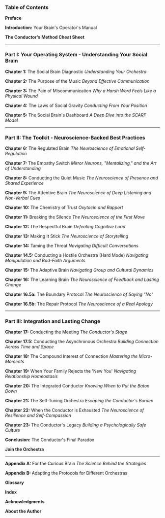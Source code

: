 ### **Table of Contents**

**Preface**

**Introduction:** Your Brain's Operator's Manual

**The Conductor's Method Cheat Sheet**

---

### **Part I: Your Operating System - Understanding Your Social Brain**

**Chapter 1:** The Social Brain Diagnostic
*Understanding Your Orchestra*

**Chapter 2:** The Purpose of the Music
*Beyond Effective Communication*

**Chapter 3:** The Pain of Miscommunication
*Why a Harsh Word Feels Like a Physical Wound*

**Chapter 4:** The Laws of Social Gravity
*Conducting From Your Position*

**Chapter 5:** The Social Brain's Dashboard
*A Deep Dive into the SCARF Model*

---

### **Part II: The Toolkit - Neuroscience-Backed Best Practices**

**Chapter 6:** The Regulated Brain
*The Neuroscience of Emotional Self-Regulation*

**Chapter 7:** The Empathy Switch
*Mirror Neurons, "Mentalizing," and the Art of Understanding*

**Chapter 8:** Conducting the Quiet Music
*The Neuroscience of Presence and Shared Experience*

**Chapter 9:** The Attentive Brain
*The Neuroscience of Deep Listening and Non-Verbal Cues*

**Chapter 10:** The Chemistry of Trust
*Oxytocin and Rapport*

**Chapter 11:** Breaking the Silence
*The Neuroscience of the First Move*

**Chapter 12:** The Respectful Brain
*Defeating Cognitive Load*

**Chapter 13:** Making It Stick
*The Neuroscience of Storytelling*

**Chapter 14:** Taming the Threat
*Navigating Difficult Conversations*

**Chapter 14.5:** Conducting a Hostile Orchestra (Hard Mode)
*Navigating Manipulation and Bad-Faith Arguments*

**Chapter 15:** The Adaptive Brain
*Navigating Group and Cultural Dynamics*

**Chapter 16:** The Learning Brain
*The Neuroscience of Feedback and Lasting Change*

**Chapter 16.5a:** The Boundary Protocol
*The Neuroscience of Saying "No"*

**Chapter 16.5b:** The Repair Protocol
*The Neuroscience of a Real Apology*

---

### **Part III: Integration and Lasting Change**

**Chapter 17:** Conducting the Meeting
*The Conductor's Stage*

**Chapter 17.5:** Conducting the Asynchronous Orchestra
*Building Connection Across Time and Space*

**Chapter 18:** The Compound Interest of Connection
*Mastering the Micro-Moments*

**Chapter 19:** When Your Family Rejects the 'New You'
*Navigating Relationship Homeostasis*

**Chapter 20:** The Integrated Conductor
*Knowing When to Put the Baton Down*

**Chapter 21:** The Self-Tuning Orchestra
*Escaping the Conductor's Burden*

**Chapter 22:** When the Conductor is Exhausted
*The Neuroscience of Resilience and Self-Compassion*

**Chapter 23:** The Conductor's Legacy
*Building a Psychologically Safe Culture*

**Conclusion:** The Conductor's Final Paradox

**Join the Orchestra**

---

**Appendix A:** For the Curious Brain
*The Science Behind the Strategies*

**Appendix B:** Adapting the Protocols for Different Orchestras

**Glossary**

**Index**

**Acknowledgments**

**About the Author**

